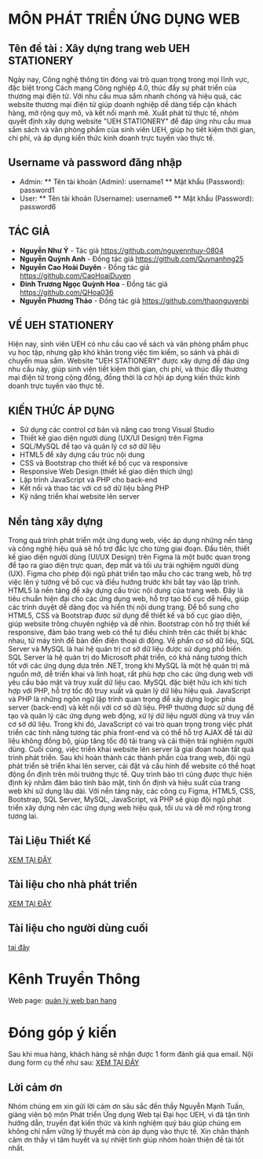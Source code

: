 # MÔN PHÁT TRIỂN ỨNG DỤNG WEB

## Tên đề tài : Xây dựng trang web UEH STATIONERY

Ngày nay, Công nghệ thông tin đóng vai trò quan trọng trong mọi lĩnh vực, đặc biệt trong Cách mạng Công nghiệp 4.0, thúc đẩy sự phát triển của thương mại điện tử. Với nhu cầu mua sắm nhanh chóng và hiệu quả, các website thương mại điện tử giúp doanh nghiệp dễ dàng tiếp cận khách hàng, mở rộng quy mô, và kết nối mạnh mẽ. Xuất phát từ thực tế, nhóm quyết định xây dựng website "UEH STATIONERY" để đáp ứng nhu cầu mua sắm sách và văn phòng phẩm của sinh viên UEH, giúp họ tiết kiệm thời gian, chi phí, và áp dụng kiến thức kinh doanh trực tuyến vào thực tế.

## Username và password đăng nhập 
* Admin: 
  ** Tên tài khoản (Admin): username1
  ** Mật khẩu (Password): password1
* User:
  ** Tên tài khoản (Username): username6
  ** Mật khẩu (Password): password6

## TÁC GIẢ

* **Nguyễn Như Ý** - Tác giả  <https://github.com/nguyennhuy-0804>
* **Nguyễn Quỳnh Anh** - Đồng tác giả  <https://github.com/Quynanhng25>
* **Nguyễn Cao Hoài Duyên** - Đồng tác giả <https://github.com/CaoHoaiDuyen>
* **Đinh Trương Ngọc Quỳnh Hoa** - Đồng tác giả <https://github.com/QHoa036>
* **Nguyễn Phương Thảo** - Đồng tác giả <https://github.com/thaonguyenbi>

## VỀ UEH STATIONERY

Hiện nay, sinh viên UEH có nhu cầu cao về sách và văn phòng phẩm phục vụ học tập, nhưng gặp khó khăn trong việc tìm kiếm, so sánh và phải di chuyển mua sắm. Website "UEH STATIONERY" được xây dựng để đáp ứng nhu cầu này, giúp sinh viên tiết kiệm thời gian, chi phí, và thúc đẩy thương mại điện tử trong cộng đồng, đồng thời là cơ hội áp dụng kiến thức kinh doanh trực tuyến vào thực tế.

## KIẾN THỨC ÁP DỤNG

* Sử dụng các control cơ bản và nâng cao trong Visual Studio
* Thiết kế giao diện người dùng (UX/UI Design) trên Figma
* SQL/MySQL để tạo và quản lý cơ sở dữ liệu
* HTML5 để xây dựng cấu trúc nội dung
* CSS và Bootstrap cho thiết kế bố cục và responsive
* Responsive Web Design (thiết kế giao diện thích ứng)
* Lập trình JavaScript và PHP cho back-end
* Kết nối và thao tác với cơ sở dữ liệu bằng PHP
* Kỹ năng triển khai website lên server

## Nền tảng xây dựng

Trong quá trình phát triển một ứng dụng web, việc áp dụng những nền tảng và công nghệ hiệu quả sẽ hỗ trợ đắc lực cho từng giai đoạn. Đầu tiên, thiết kế giao diện người dùng (UI/UX Design) trên Figma là một bước quan trọng để tạo ra giao diện trực quan, đẹp mắt và tối ưu trải nghiệm người dùng (UX). Figma cho phép đội ngũ phát triển tạo mẫu cho các trang web, hỗ trợ việc lên ý tưởng về bố cục và điều hướng trước khi bắt tay vào lập trình.
HTML5 là nền tảng để xây dựng cấu trúc nội dung của trang web. Đây là tiêu chuẩn hiện đại cho các ứng dụng web, hỗ trợ tạo bố cục dễ hiểu, giúp các trình duyệt dễ dàng đọc và hiển thị nội dung trang. Để bổ sung cho HTML5, CSS và Bootstrap được sử dụng để thiết kế và bố cục giao diện, giúp website trông chuyên nghiệp và dễ nhìn. Bootstrap còn hỗ trợ thiết kế responsive, đảm bảo trang web có thể tự điều chỉnh trên các thiết bị khác nhau, từ máy tính để bàn đến điện thoại di động.
Về phần cơ sở dữ liệu, SQL Server và MySQL là hai hệ quản trị cơ sở dữ liệu được sử dụng phổ biến. SQL Server là hệ quản trị do Microsoft phát triển, có khả năng tương thích tốt với các ứng dụng dựa trên .NET, trong khi MySQL là một hệ quản trị mã nguồn mở, dễ triển khai và linh hoạt, rất phù hợp cho các ứng dụng web với yêu cầu bảo mật và truy xuất dữ liệu cao. MySQL đặc biệt hữu ích khi tích hợp với PHP, hỗ trợ tốc độ truy xuất và quản lý dữ liệu hiệu quả.
JavaScript và PHP là những ngôn ngữ lập trình quan trọng để xây dựng logic phía server (back-end) và kết nối với cơ sở dữ liệu. PHP thường được sử dụng để tạo và quản lý các ứng dụng web động, xử lý dữ liệu người dùng và truy vấn cơ sở dữ liệu. Trong khi đó, JavaScript có vai trò quan trọng trong việc phát triển các tính năng tương tác phía front-end và có thể hỗ trợ AJAX để tải dữ liệu không đồng bộ, giúp tăng tốc độ tải trang và cải thiện trải nghiệm người dùng.
Cuối cùng, việc triển khai website lên server là giai đoạn hoàn tất quá trình phát triển. Sau khi hoàn thành các thành phần của trang web, đội ngũ phát triển sẽ triển khai lên server, cài đặt và cấu hình để website có thể hoạt động ổn định trên môi trường thực tế. Quy trình bảo trì cũng được thực hiện định kỳ nhằm đảm bảo tính bảo mật, tính ổn định và hiệu suất của trang web khi sử dụng lâu dài.
Với nền tảng này, các công cụ Figma, HTML5, CSS, Bootstrap, SQL Server, MySQL, JavaScript, và PHP sẽ giúp đội ngũ phát triển xây dựng nên các ứng dụng web hiệu quả, tối ưu và dễ mở rộng trong tương lai.

## Tài Liệu Thiết Kế
[XEM TẠI ĐÂY](https://github.com/nguyennhuy-0804/Stationery_WEB_Bootstrap/blob/develop/T%C3%A0i%20Li%E1%BB%87u%20Thi%E1%BA%BFt%20K%E1%BA%BF.md)

## Tài liệu cho nhà phát triển

[XEM TẠI ĐÂY](https://github.com/nguyennhuy-0804/Stationery_WEB_Bootstrap/blob/develop/T%C3%A0i%20Li%E1%BB%87u%20Cho%20Nh%C3%A0%20Ph%C3%A1t%20Tri%E1%BB%83n.md)

## Tài liệu cho người dùng cuối
 [tại đây](https://github.com/nguyennhuy-0804/Stationery_WEB_Bootstrap/blob/develop/T%C3%A0i%20Li%E1%BB%87u%20Cho%20Ng%C6%B0%E1%BB%9Di%20D%C3%B9ng%20Cu%E1%BB%91i.md)

# Kênh Truyền Thông
Web page: [quản lý web ban hang](https://uehstationery.info/ )

# Đóng góp ý kiến
Sau khi mua hàng, khách hàng sẽ nhận được 1 form đánh giá qua email. Nội dung form cụ thể như sau:
[XEM TẠI ĐÂY](https://forms.gle/gp3iyKBmtvVKX9qL7)

## Lời cảm ơn

Nhóm chúng em xin gửi lời cảm ơn sâu sắc đến thầy Nguyễn Mạnh Tuấn, giảng viên bộ môn Phát triển Ứng dụng Web tại Đại học UEH, vì đã tận tình hướng dẫn, truyền đạt kiến thức và kinh nghiệm quý báu giúp chúng em không chỉ nắm vững lý thuyết mà còn áp dụng vào thực tế. Xin chân thành cảm ơn thầy vì tâm huyết và sự nhiệt tình giúp nhóm hoàn thiện đề tài tốt nhất.
